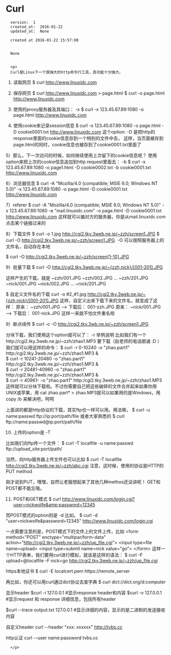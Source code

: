 
  # Curl

      version:  1
      created_at:  2016-01-22
      updated_at:  None

      created at 2016-01-22 15:57:08 


      None


      <p>
      Curl是Linux下一个很强大的http命令行工具，其功能十分强大。

1) 读取网页
$ curl http://www.linuxidc.com

2) 保存网页
$ curl http://www.linuxidc.com &gt; page.html
$ curl -o page.html http://www.linuxidc.com

3) 使用的proxy服务器及其端口： -x
$ curl -x 123.45.67.89:1080 -o page.html http://www.linuxidc.com

4) 使用cookie来记录session信息
$ curl -x 123.45.67.89:1080 -o page.html -D cookie0001.txt http://www.linuxidc.com
这个option: -D 是把http的response里面的cookie信息存到一个特别的文件中去，
这样，当页面被存到page.html的同时，cookie信息也被存到了cookie0001.txt里面了

5）那么，下一次访问的时候，如何继续使用上次留下的cookie信息呢？
使用option来把上次的cookie信息追加到http request里面去： -b
$ curl -x 123.45.67.89:1080 -o page1.html -D cookie0002.txt -b cookie0001.txt http://www.linuxidc.com


6）浏览器信息
$ curl -A "Mozilla/4.0 (compatible; MSIE 6.0; Windows NT 5.0)" -x 123.45.67.89:1080 -o page.html -D cookie0001.txt http://www.linuxidc.com

7）referer
$ curl -A "Mozilla/4.0 (compatible; MSIE 6.0; Windows NT 5.0)" -x 123.45.67.89:1080 -e "mail.linuxidc.com" -o page.html -D cookie0001.txt http://www.linuxidc.com
这样就可以骗对方的服务器，你是从mail.linuxidc.com点击某个链接过来的

8）下载文件
$ curl -o 1.jpg http://cgi2.tky.3web.ne.jp/~zzh/screen1.JPG
$ curl -O http://cgi2.tky.3web.ne.jp/~zzh/screen1.JPG
&nbsp;-O 可以按照服务器上的文件名，自动存在本地

$ curl -O http://cgi2.tky.3web.ne.jp/~zzh/screen[1-10].JPG

9）批量下载
$ curl -O http://cgi2.tky.3web.ne.jp/~{zzh,nick}/[001-201].JPG

这样产生的下载，就是
~zzh/001.JPG
~zzh/002.JPG
...
~zzh/201.JPG
~nick/001.JPG
~nick/002.JPG
...
~nick/201.JPG

$ 自定义文件名的下载
curl -o #2_#1.jpg http://cgi2.tky.3web.ne.jp/~{zzh,nick}/[001-201].JPG
这样，自定义出来下载下来的文件名，就变成了这样：
原来： ~zzh/001.JPG —-&gt; 下载后： 001-zzh.JPG 原来： ~nick/001.JPG —-&gt; 下载后： 001-nick.JPG
这样一来就不怕文件重名啦

9）断点续传
$ curl -c -O http://cgi2.tky.3wb.ne.jp/~zzh/screen1.JPG

分块下载，我们使用这个option就可以了： -r
举例说明
比如我们有一个http://cgi2.tky.3web.ne.jp/~zzh/zhao1.MP3 要下载（赵老师的电话朗诵 :D ）我们就可以用这样的命令：
$ curl -r 0-10240 -o "zhao.part1" http:/cgi2.tky.3web.ne.jp/~zzh/zhao1.MP3 &amp;\
$ curl -r 10241-20480 -o "zhao.part1" http:/cgi2.tky.3web.ne.jp/~zzh/zhao1.MP3 &amp;\
$ curl -r 20481-40960 -o "zhao.part1" http:/cgi2.tky.3web.ne.jp/~zzh/zhao1.MP3 &amp;\
$ curl -r 40961- -o "zhao.part1" http:/cgi2.tky.3web.ne.jp/~zzh/zhao1.MP3
这样就可以分块下载啦。不过你需要自己把这些破碎的文件合并起来如果你用UNIX或苹果，用 cat zhao.part* &gt; zhao.MP3就可以如果用的是Windows，用copy /b 来解决吧，呵呵

上面讲的都是http协议的下载，其实ftp也一样可以用。用法嘛，
$ curl -u name:passwd ftp://ip:port/path/file
或者大家熟悉的
$ curl ftp://name:passwd@ip:port/path/file

10) 上传的option是 -T

比如我们向ftp传一个文件：
$ curl -T localfile -u name:passwd ftp://upload_site:port/path/

当然，向http服务器上传文件也可以比如
$ curl -T localfile http://cgi2.tky.3web.ne.jp/~zzh/abc.cgi
注意，这时候，使用的协议是HTTP的PUT method

刚才说到PUT，嘿嘿，自然让老服想起来了其他几种methos还没讲呢！ GET和POST都不能忘哦。

11) POST和GET模式
$ curl http://www.linuxidc.com/login.cgi?user=nickwolfe&amp;password=12345

而POST模式的option则是 -d
比如，
$ curl -d "user=nickwolfe&amp;password=12345" http://www.linuxidc.com/login.cgi


一点需要注意的是，POST模式下的文件上的文件上传，比如
&lt;form method="POST" enctype="multipar/form-data" action="http://cgi2.tky.3web.ne.jp/~zzh/up_file.cgi"&gt;
&lt;input type=file name=upload&gt;
&lt;input type=submit name=nick value="go"&gt;
&lt;/form&gt;
这样一个HTTP表单，我们要用curl进行模拟，就该是这样的语法：
$ curl -F upload=@localfile -F nick=go http://cgi2.tky.3web.ne.jp/~zzh/up_file.cgi

https本地证书
$ curl -E localcert.pem https://remote_server

再比如，你还可以用curl通过dict协议去查字典
$ curl dict://dict.org/d:computer


显示header
$curl -i 127.0.0.1 #显示response header和内容
$curl -v 127.0.0.1 #显示request 和 response 详细信息，包括所有header

$curl --trace output.txt 127.0.0.1 #显示详细的内容，显示的是二进制的发送接收内容

自定义header
curl --header "xxx: xxxxxx" http://tvbs.cc

http认证
curl --user name:password tvbs.cc


      </p>

  